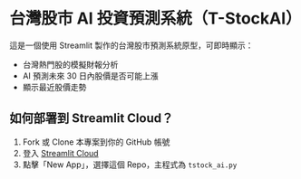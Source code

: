 # 台灣股市 AI 投資預測系統（T-StockAI）

這是一個使用 Streamlit 製作的台灣股市預測系統原型，可即時顯示：
- 台灣熱門股的模擬財報分析
- AI 預測未來 30 日內股價是否可能上漲
- 顯示最近股價走勢

## 如何部署到 Streamlit Cloud？
1. Fork 或 Clone 本專案到你的 GitHub 帳號
2. 登入 [Streamlit Cloud](https://share.streamlit.io)
3. 點擊「New App」，選擇這個 Repo，主程式為 `tstock_ai.py`